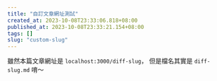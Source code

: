 ```yaml
---
title: "自訂文章網址測試"
created_at: 2023-10-08T23:33:06.818+08:00
published_at: 2023-10-08T23:33:21.154+08:00
tags: []
slug: "custom-slug"
---
```


雖然本篇文章網址是 `localhost:3000/diff-slug`，
但是檔名其實是 `diff-slug.md` 唷～